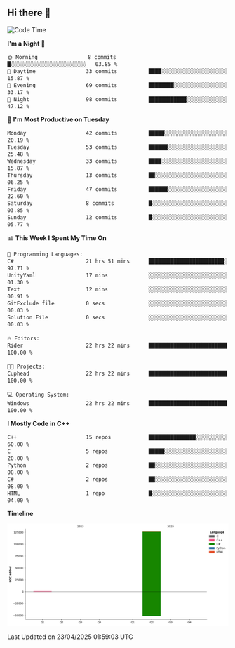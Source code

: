 ## Hi there 👋

<!--
**wxrstvrsn/wxrstvrsn** is a ✨ _special_ ✨ repository because its `README.md` (this file) appears on your GitHub profile.

Here are some ideas to get you started:

- 🔭 I’m currently working on ...
- 🌱 I’m currently learning ...
- 👯 I’m looking to collaborate on ...
- 🤔 I’m looking for help with ...
- 💬 Ask me about ...
- 📫 How to reach me: ...
- 😄 Pronouns: ...
- ⚡ Fun fact: ...
-->
<!--START_SECTION:waka-->
![Code Time](http://img.shields.io/badge/Code%20Time-36%20hrs%2047%20mins-blue)

**I'm a Night 🦉** 

```text
🌞 Morning                8 commits           █░░░░░░░░░░░░░░░░░░░░░░░░   03.85 % 
🌆 Daytime                33 commits          ████░░░░░░░░░░░░░░░░░░░░░   15.87 % 
🌃 Evening                69 commits          ████████░░░░░░░░░░░░░░░░░   33.17 % 
🌙 Night                  98 commits          ████████████░░░░░░░░░░░░░   47.12 % 
```
📅 **I'm Most Productive on Tuesday** 

```text
Monday                   42 commits          █████░░░░░░░░░░░░░░░░░░░░   20.19 % 
Tuesday                  53 commits          ██████░░░░░░░░░░░░░░░░░░░   25.48 % 
Wednesday                33 commits          ████░░░░░░░░░░░░░░░░░░░░░   15.87 % 
Thursday                 13 commits          ██░░░░░░░░░░░░░░░░░░░░░░░   06.25 % 
Friday                   47 commits          ██████░░░░░░░░░░░░░░░░░░░   22.60 % 
Saturday                 8 commits           █░░░░░░░░░░░░░░░░░░░░░░░░   03.85 % 
Sunday                   12 commits          █░░░░░░░░░░░░░░░░░░░░░░░░   05.77 % 
```


📊 **This Week I Spent My Time On** 

```text
💬 Programming Languages: 
C#                       21 hrs 51 mins      ████████████████████████░   97.71 % 
UnityYaml                17 mins             ░░░░░░░░░░░░░░░░░░░░░░░░░   01.30 % 
Text                     12 mins             ░░░░░░░░░░░░░░░░░░░░░░░░░   00.91 % 
GitExclude file          0 secs              ░░░░░░░░░░░░░░░░░░░░░░░░░   00.03 % 
Solution File            0 secs              ░░░░░░░░░░░░░░░░░░░░░░░░░   00.03 % 

🔥 Editors: 
Rider                    22 hrs 22 mins      █████████████████████████   100.00 % 

🐱‍💻 Projects: 
Cuphead                  22 hrs 22 mins      █████████████████████████   100.00 % 

💻 Operating System: 
Windows                  22 hrs 22 mins      █████████████████████████   100.00 % 
```

**I Mostly Code in C++** 

```text
C++                      15 repos            ███████████████░░░░░░░░░░   60.00 % 
C                        5 repos             █████░░░░░░░░░░░░░░░░░░░░   20.00 % 
Python                   2 repos             ██░░░░░░░░░░░░░░░░░░░░░░░   08.00 % 
C#                       2 repos             ██░░░░░░░░░░░░░░░░░░░░░░░   08.00 % 
HTML                     1 repo              █░░░░░░░░░░░░░░░░░░░░░░░░   04.00 % 
```



**Timeline**

![Lines of Code chart](https://raw.githubusercontent.com/wxrstvrsn/wxrstvrsn/main/assets/bar_graph.png)


 Last Updated on 23/04/2025 01:59:03 UTC
<!--END_SECTION:waka-->
